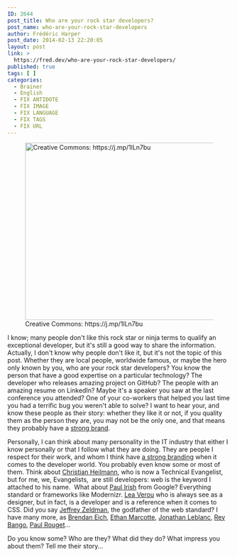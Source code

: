 ```yaml
---
ID: 2644
post_title: Who are your rock star developers?
post_name: who-are-your-rock-star-developers
author: Frédéric Harper
post_date: 2014-02-13 22:20:05
layout: post
link: >
  https://fred.dev/who-are-your-rock-star-developers/
published: true
tags: [ ]
categories:
  - Brainer
  - English
  - FIX ANTIDOTE
  - FIX IMAGE
  - FIX LANGUAGE
  - FIX TAGS
  - FIX URL
---
```

<figure><img alt="Creative Commons: https://j.mp/1lLn7bu" src="http://fred.dev/wp-content/uploads/2014/02/rockstar.jpg" width="600" height="400"/><figcaption> Creative Commons: https://j.mp/1lLn7bu</figcaption></figure><p>I know; many people don't like this rock star or ninja terms to qualify an exceptional developer, but it's still a good way to share the information. Actually, I don't know why people don't like it, but it's not the topic of this post. Whether they are local people, worldwide famous, or maybe the hero only known by you, who are your rock star developers? You know the person that have a good expertise on a particular technology? The developer who releases amazing project on GitHub? The people with an amazing resume on LinkedIn? Maybe it's a speaker you saw at the last conference you attended? One of your co-workers that helped you last time you had a terrific bug you weren't able to solve? I want to hear your, and know these people as their story: whether they like it or not, if you quality them as the person they are, you may not be the only one, and that means they probably have a <a title="Information on my book on Personal Branding" href="https://book.fred.dev/">strong brand</a>.</p><p>Personally, I can think about many personality in the IT industry that either I know personally or that I follow what they are doing. They are people I respect for their work, and whom I think have <a title="Information on my book on Personal Branding" href="https://book.fred.dev/">a strong branding</a> when it comes to the developer world. You probably even know some or most of them. Think about <a title="Christian Heilmann website" href="https://christianheilmann.com/">Christian Heilmann</a>, who is now a Technical Evangelist, but for me, we, Evangelists,  are still developers: web is the keyword I attached to his name.  What about <a title="Paul Irish website" href="https://www.paulirish.com/">Paul Irish</a> from Google? Everything standard or frameworks like Modernizr. <a title="Lea Verou website" href="https://lea.verou.me/">Lea Verou</a> who is always see as a designer, but in fact, is a developer and is a reference when it comes to CSS. Did you say <a title="Jeffrey Zeldman website" href="https://www.zeldman.com/">Jeffrey Zeldman</a>, the godfather of the web standard? I have many more, as <a title="Brendan Eich website" href="https://brendaneich.com/">Brendan Eich</a>, <a title="Ethan Marcotte website" href="https://ethanmarcotte.com/">Ethan Marcotte</a>, <a title="Jonathan Leblanc website" href="https://www.jcleblanc.com/">Jonathan Leblanc</a>, <a title="Rey Bango website" href="https://blog.reybango.com/">Rey Bango</a>, <a title="Paul Rouget website" href="https://paulrouget.com/">Paul Rouget</a>...</p><p>Do you know some? Who are they? What did they do? What impress you about them? Tell me their story...</p> 